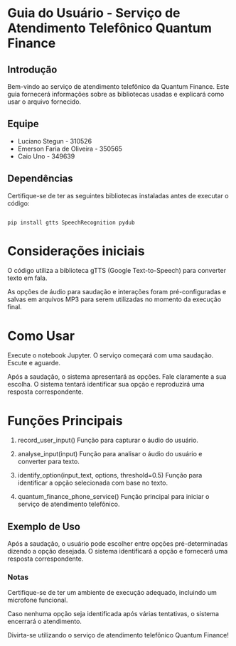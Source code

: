 # Guia do Usuário - Serviço de Atendimento Telefônico Quantum Finance


## Introdução

Bem-vindo ao serviço de atendimento telefônico da Quantum Finance. Este guia fornecerá informações sobre as bibliotecas usadas e explicará como usar o arquivo fornecido.

## Equipe

- Luciano Stegun - 310526
- Emerson Faria de Oliveira - 350565
- Caio Uno - 349639

## Dependências

Certifique-se de ter as seguintes bibliotecas instaladas antes de executar o código:

```bash

pip install gtts SpeechRecognition pydub

```

# Considerações iniciais

O código utiliza a biblioteca gTTS (Google Text-to-Speech) para converter texto em fala.

As opções de áudio para saudação e interações foram pré-configuradas e salvas em arquivos MP3 para serem utilizadas no momento da execução final.

# Como Usar  

Execute o notebook Jupyter.
O serviço começará com uma saudação. Escute e aguarde.

Após a saudação, o sistema apresentará as opções. Fale claramente a sua escolha.
O sistema tentará identificar sua opção e reproduzirá uma resposta correspondente.

# Funções Principais

1. record_user_input()
Função para capturar o áudio do usuário.  

2. analyse_input(input)
Função para analisar o áudio do usuário e converter para texto.

3. identify_option(input_text, options, threshold=0.5)
Função para identificar a opção selecionada com base no texto.

4. quantum_finance_phone_service()
Função principal para iniciar o serviço de atendimento telefônico.

## Exemplo de Uso
  

Após a saudação, o usuário pode escolher entre opções pré-determinadas dizendo a opção desejada.
O sistema identificará a opção e fornecerá uma resposta correspondente.


### Notas

Certifique-se de ter um ambiente de execução adequado, incluindo um microfone funcional.

Caso nenhuma opção seja identificada após várias tentativas, o sistema encerrará o atendimento.

Divirta-se utilizando o serviço de atendimento telefônico Quantum Finance!

